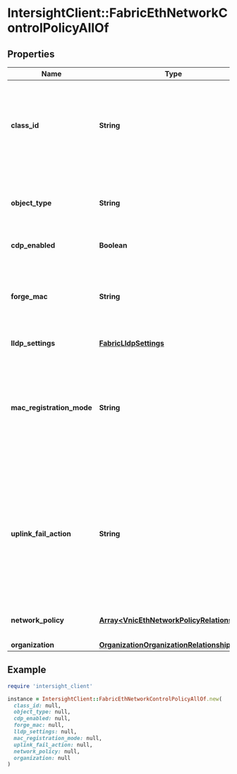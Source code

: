 # IntersightClient::FabricEthNetworkControlPolicyAllOf

## Properties

| Name | Type | Description | Notes |
| ---- | ---- | ----------- | ----- |
| **class_id** | **String** | The fully-qualified name of the instantiated, concrete type. This property is used as a discriminator to identify the type of the payload when marshaling and unmarshaling data. | [default to &#39;fabric.EthNetworkControlPolicy&#39;] |
| **object_type** | **String** | The fully-qualified name of the instantiated, concrete type. The value should be the same as the &#39;ClassId&#39; property. | [default to &#39;fabric.EthNetworkControlPolicy&#39;] |
| **cdp_enabled** | **Boolean** | Enables the CDP on an interface. | [optional][default to false] |
| **forge_mac** | **String** | Determines if the MAC forging is allowed or denied on an interface. * &#x60;allow&#x60; - Allows mac forging on an interface. * &#x60;deny&#x60; - Denies mac forging on an interface. | [optional][default to &#39;allow&#39;] |
| **lldp_settings** | [**FabricLldpSettings**](FabricLldpSettings.md) |  | [optional] |
| **mac_registration_mode** | **String** | Determines the MAC addresses that have to be registered with the switch. * &#x60;nativeVlanOnly&#x60; - Register only the MAC addresses learnt on the native VLAN. * &#x60;allVlans&#x60; - Register all the MAC addresses learnt on all the allowed VLANs. | [optional][default to &#39;nativeVlanOnly&#39;] |
| **uplink_fail_action** | **String** | Determines the state of the virtual interface (vethernet / vfc) on the switch when a suitable uplink is not pinned. * &#x60;linkDown&#x60; - The vethernet will go down in case a suitable uplink is not pinned. * &#x60;warning&#x60; - The vethernet will remain up even if a suitable uplink is not pinned. | [optional][default to &#39;linkDown&#39;] |
| **network_policy** | [**Array&lt;VnicEthNetworkPolicyRelationship&gt;**](VnicEthNetworkPolicyRelationship.md) | An array of relationships to vnicEthNetworkPolicy resources. | [optional] |
| **organization** | [**OrganizationOrganizationRelationship**](OrganizationOrganizationRelationship.md) |  | [optional] |

## Example

```ruby
require 'intersight_client'

instance = IntersightClient::FabricEthNetworkControlPolicyAllOf.new(
  class_id: null,
  object_type: null,
  cdp_enabled: null,
  forge_mac: null,
  lldp_settings: null,
  mac_registration_mode: null,
  uplink_fail_action: null,
  network_policy: null,
  organization: null
)
```

